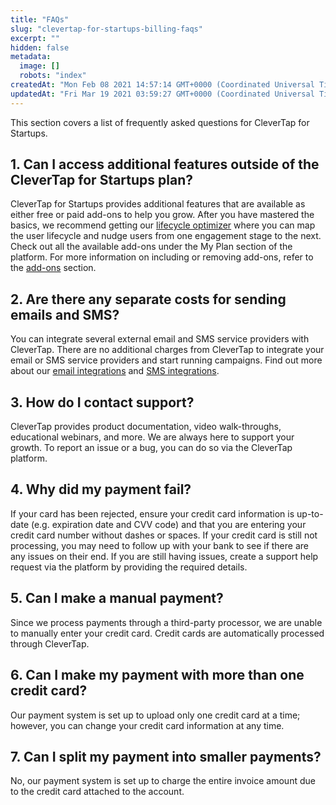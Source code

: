 ```yaml
---
title: "FAQs"
slug: "clevertap-for-startups-billing-faqs"
excerpt: ""
hidden: false
metadata: 
  image: []
  robots: "index"
createdAt: "Mon Feb 08 2021 14:57:14 GMT+0000 (Coordinated Universal Time)"
updatedAt: "Fri Mar 19 2021 03:59:27 GMT+0000 (Coordinated Universal Time)"
---
```

This section covers a list of frequently asked questions for CleverTap for Startups.

## 1. Can I access additional features outside of the CleverTap for Startups plan?

CleverTap for Startups provides additional features that are available as either free or paid add-ons to help you grow. After you have mastered the basics, we recommend getting our [lifecycle optimizer](https://docs.clevertap.com/docs/lifecycle-optimizer?) where you can map the user lifecycle and nudge users from one engagement stage to the next. Check out all the available add-ons under the My Plan section of the platform. For more information on including or removing add-ons, refer to the [add-ons](https://docs.clevertap.com/docs/billing#section-add-ons-inclusion) section. 

## 2. Are there any separate costs for sending emails and SMS? 

You can integrate several external email and SMS service providers with CleverTap. There are no additional charges from CleverTap to integrate your email or SMS service providers and start running campaigns. Find out more about our [email integrations](https://docs.clevertap.com/docs/email-partners) and [SMS integrations](https://docs.clevertap.com/docs/sms-partners).

## 3. How do I contact support?

CleverTap provides product documentation, video walk-throughs, educational webinars, and more. We are always here to support your growth. To report an issue or a bug, you can do so via the CleverTap platform.

## 4. Why did my payment fail?

If your card has been rejected, ensure your credit card information is up-to-date (e.g. expiration date and CVV code) and that you are entering your credit card number without dashes or spaces. If your credit card is still not processing, you may need to follow up with your bank to see if there are any issues on their end. If you are still having issues, create a support help request via the platform by providing the required details. 

## 5.  Can I make a manual payment?

Since we process payments through a third-party processor, we are unable to manually enter your credit card. Credit cards are automatically processed through CleverTap.

## 6. Can I make my payment with more than one credit card?

Our payment system is set up to upload only one credit card at a time; however, you can change your credit card information at any time.

## 7. Can I split my payment into smaller payments?

No, our payment system is set up to charge the entire invoice amount due to the credit card attached to the account.
